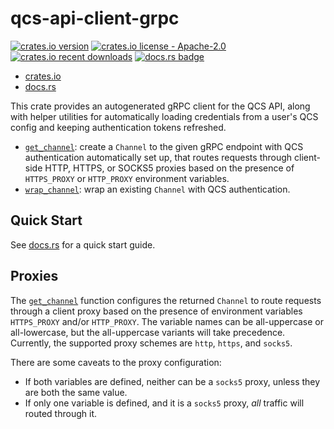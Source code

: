 # qcs-api-client-grpc

[![crates.io version](https://img.shields.io/crates/v/qcs-api-client-grpc)][crates.io]
[![crates.io license - Apache-2.0](https://img.shields.io/crates/l/qcs-api-client-grpc)][crates.io]
[![crates.io recent downloads](https://img.shields.io/crates/dr/qcs-api-client-grpc)][crates.io]
[![docs.rs badge](https://img.shields.io/docsrs/qcs-api-client-grpc)][docs.rs]

- [crates.io]
- [docs.rs]

This crate provides an autogenerated gRPC client for the QCS API, along with helper utilities for automatically loading
credentials from a user's QCS config and keeping authentication tokens refreshed.

- [`get_channel`][get_channel]: create a `Channel` to the given gRPC endpoint with QCS authentication automatically set up, that routes requests through client-side HTTP, HTTPS, or SOCKS5 proxies based on the presence of `HTTPS_PROXY` or `HTTP_PROXY` environment variables.
- [`wrap_channel`][wrap_channel]: wrap an existing `Channel` with QCS authentication.

## Quick Start

See [docs.rs] for a quick start guide.

## Proxies
The [`get_channel`][get_channel] function configures the returned `Channel` to route requests through a client proxy
based on the presence of environment variables `HTTPS_PROXY` and/or `HTTP_PROXY`. The variable names can be
all-uppercase or all-lowercase, but the all-uppercase variants will take precedence.
Currently, the supported proxy schemes are `http`, `https`, and `socks5`.

There are some caveats to the proxy configuration:
- If both variables are defined, neither can be a `socks5` proxy, unless they are both the same value.
- If only one variable is defined, and it is a `socks5` proxy, *all* traffic will routed through it.


[crates.io]: https://crates.io/crates/qcs-api-client-grpc
[docs.rs]: https://docs.rs/qcs-api-client-grpc
[get_channel]: https://docs.rs/qcs-api-client-grpc/latest/qcs_api_client_grpc/fn.get_channel.html
[wrap_channel]: https://docs.rs/qcs-api-client-grpc/latest/qcs_api_client_grpc/fn.wrap_channel.html

